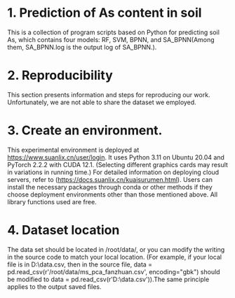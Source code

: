 # 1. Prediction of As content in soil
This is a collection of program scripts based on Python for predicting soil As, which contains four models: RF, SVM, BPNN, and SA_BPNN(Among them, SA_BPNN.log is the output log of SA_BPNN.).
# 2. Reproducibility
This section presents information and steps for reproducing our work. Unfortunately, we are not able to share the dataset we employed.
# 3. Create an environment.
This experimental environment is deployed at https://www.suanlix.cn/user/login. It uses Python 3.11 on Ubuntu 20.04 and PyTorch 2.2.2 with CUDA 12.1. (Selecting different graphics cards may result in variations in running time.) For detailed information on deploying cloud servers, refer to (https://docs.suanlix.cn/kuaisurumen.html). Users can install the necessary packages through conda or other methods if they choose deployment environments other than those mentioned above. All library functions used are free.
# 4. Dataset location
The data set should be located in /root/data/, or you can modify the writing in the source code to match your local location. (For example, if your local file is in D:\data.csv, then in the source file, data
= pd.read_csv(r'/root/data/ms_pca_fanzhuan.csv', encoding="gbk") should be modified to data = pd.read_csv(r'D:\data.csv')).The same principle applies to the output saved files.
